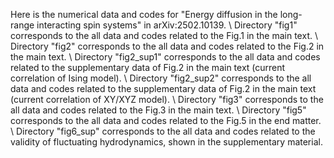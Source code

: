 Here is the numerical data and codes for "Energy diffusion in the long-range interacting spin systems" in arXiv:2502.10139.
\\
Directory "fig1" corresponds to the all data and codes related to the Fig.1 in the main text.
\\
Directory "fig2" corresponds to the all data and codes related to the Fig.2 in the main text.
\\
Directory "fig2_sup1" corresponds to the all data and codes related to the supplementary data of Fig.2 in the main text (current correlation of Ising model).
\\
Directory "fig2_sup2" corresponds to the all data and codes related to the supplementary data of Fig.2 in the main text (current correlation of XY/XYZ model).
\\
Directory "fig3" corresponds to the all data and codes related to the Fig.3 in the main text.
\\
Directory "fig5" corresponds to the all data and codes related to the Fig.5 in the end matter.
\\
Directory "fig6_sup" corresponds to the all data and codes related to the validity of fluctuating hydrodynamics, shown in the supplementary material.
